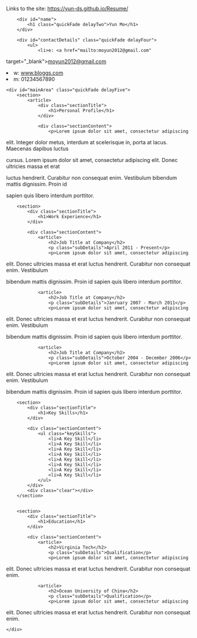 Links to the site:  https://yun-ds.github.io/Resume/

<!DOCTYPE html>
<html>
<head>
<title>Yun Mo - Resume</title>

<meta name="viewport" content="width=device-width"/>
<meta name="description" content="The Resume of Yun Mo."/>
<meta charset="UTF-8"> 

<!--[if lt IE 9]>
<script src="//html5shiv.googlecode.com/svn/trunk/html5.js"></script>
<![endif]-->
</head>
<body id="top">
<div id="cv" class="instaFade">
	<div class="mainDetails">

		<div id="name">
			<h1 class="quickFade delayTwo">Yun Mo</h1>
		</div>
		
		<div id="contactDetails" class="quickFade delayFour">
			<ul>
				<li>e: <a href="mailto:moyun2012@gmail.com" 

target="_blank">moyun2012@gmail.com</a></li>
				<li>w: <a href="http://www.bloggs.com">www.bloggs.com</a></li>
				<li>m: 01234567890</li>
			</ul>
		</div>
		<div class="clear"></div>
	</div>
	
	<div id="mainArea" class="quickFade delayFive">
		<section>
			<article>
				<div class="sectionTitle">
					<h1>Personal Profile</h1>
				</div>
				
				<div class="sectionContent">
					<p>Lorem ipsum dolor sit amet, consectetur adipiscing 

elit. Integer dolor metus, interdum at scelerisque in, porta at lacus. Maecenas dapibus luctus 

cursus. Lorem ipsum dolor sit amet, consectetur adipiscing elit. Donec ultricies massa et erat 

luctus hendrerit. Curabitur non consequat enim. Vestibulum bibendum mattis dignissim. Proin id 

sapien quis libero interdum porttitor.</p>
				</div>
			</article>
			<div class="clear"></div>
		</section>
		
		
		<section>
			<div class="sectionTitle">
				<h1>Work Experience</h1>
			</div>
			
			<div class="sectionContent">
				<article>
					<h2>Job Title at Company</h2>
					<p class="subDetails">April 2011 - Present</p>
					<p>Lorem ipsum dolor sit amet, consectetur adipiscing 

elit. Donec ultricies massa et erat luctus hendrerit. Curabitur non consequat enim. Vestibulum 

bibendum mattis dignissim. Proin id sapien quis libero interdum porttitor.</p>
				</article>
				
				<article>
					<h2>Job Title at Company</h2>
					<p class="subDetails">Janruary 2007 - March 2011</p>
					<p>Lorem ipsum dolor sit amet, consectetur adipiscing 

elit. Donec ultricies massa et erat luctus hendrerit. Curabitur non consequat enim. Vestibulum 

bibendum mattis dignissim. Proin id sapien quis libero interdum porttitor.</p>
				</article>
				
				<article>
					<h2>Job Title at Company</h2>
					<p class="subDetails">October 2004 - December 2006</p>
					<p>Lorem ipsum dolor sit amet, consectetur adipiscing 

elit. Donec ultricies massa et erat luctus hendrerit. Curabitur non consequat enim. Vestibulum 

bibendum mattis dignissim. Proin id sapien quis libero interdum porttitor.</p>
				</article>
			</div>
			<div class="clear"></div>
		</section>
		
		
		<section>
			<div class="sectionTitle">
				<h1>Key Skills</h1>
			</div>
			
			<div class="sectionContent">
				<ul class="keySkills">
					<li>A Key Skill</li>
					<li>A Key Skill</li>
					<li>A Key Skill</li>
					<li>A Key Skill</li>
					<li>A Key Skill</li>
					<li>A Key Skill</li>
					<li>A Key Skill</li>
					<li>A Key Skill</li>
				</ul>
			</div>
			<div class="clear"></div>
		</section>
		
		
		<section>
			<div class="sectionTitle">
				<h1>Education</h1>
			</div>
			
			<div class="sectionContent">
				<article>
					<h2>Virginia Tech</h2>
					<p class="subDetails">Qualification</p>
					<p>Lorem ipsum dolor sit amet, consectetur adipiscing 

elit. Donec ultricies massa et erat luctus hendrerit. Curabitur non consequat enim.</p>
				</article>
				
				<article>
					<h2>Ocean University of China</h2>
					<p class="subDetails">Qualification</p>
					<p>Lorem ipsum dolor sit amet, consectetur adipiscing 

elit. Donec ultricies massa et erat luctus hendrerit. Curabitur non consequat enim.</p>
				</article>
			</div>
			<div class="clear"></div>
		</section>
		
	</div>
</div>

</body>
</html>
